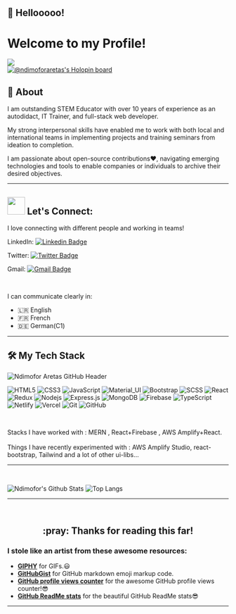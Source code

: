 
##  :wave: Hellooooo!

# Welcome to my Profile!

![](https://komarev.com/ghpvc/?username=ndimoforaretas&color=fa0760)
<br>
[![@ndimoforaretas's Holopin board](https://holopin.me/ndimoforaretas)](https://holopin.io/@ndimoforaretas)





## 🧐 About
I am outstanding STEM Educator with over 10 years of experience as an autodidact, IT Trainer, and full-stack web developer.

My strong interpersonal skills have enabled me to work with both local and international teams in implementing projects and training seminars from ideation to completion. 

I am passionate about open-source contributions❤️, navigating emerging technologies and tools to enable companies or individuals to archive their desired objectives.

<hr/>

## <img src="https://media.giphy.com/media/LnQjpWaON8nhr21vNW/giphy.gif" width="40"> Let's Connect:
 I love connecting with different people and working in teams!
 
LinkedIn: [![Linkedin Badge](https://img.shields.io/badge/-Ndimofor_Aretas-blue?style=flat-square&logo=Linkedin&logoColor=white&link=https://www.linkedin.com/in/ndimofor-ndimofor-aretas-360917119/)](https://www.linkedin.com/in/ndimofor-ndimofor-aretas-360917119/)

Twitter: [![Twitter Badge](https://img.shields.io/badge/-@aretasndi-1ca0f1?style=flat-square&labelColor=1ca0f1&logo=twitter&logoColor=white&link=https://twitter.com/aretasndi)](https://twitter.com/aretasndi)

Gmail: [![Gmail Badge](https://img.shields.io/badge/-ndimaret@gmail.com-c14438?style=flat-square&logo=Gmail&logoColor=white&link=mailto:ndimaret@gmail.com)](mailto:ndimaret@gmail.com)

<br>

 I can communicate clearly in:
 
 - 🇱🇷 English
 - 🇫🇷 French
 - 🇩🇪 German(C1)
  

  <hr/>

## 🛠️ My Tech Stack 


![Ndimofor Aretas GitHub Header](https://user-images.githubusercontent.com/103340138/200047399-ce93e56f-6d00-40a8-bab3-c5f9f832df1e.png)



![HTML5](https://img.shields.io/badge/-HTML5-black?style=flat-square&logo=html5&logoColor=white)
![CSS3](https://img.shields.io/badge/-CSS3-black?style=flat-square&logo=css3)
![JavaScript](https://img.shields.io/badge/-JavaScript-black?style=flat-square&logo=javascript)
![Material_UI](https://img.shields.io/badge/-Material_UI-black?style=flat-square&logo=material-ui)
![Bootstrap](https://img.shields.io/badge/-Bootstrap-black?style=flat-square&logo=bootstrap)
![SCSS](https://img.shields.io/badge/-SCSS-black?style=flat-square&logo=SASS)
![React](https://img.shields.io/badge/-React-black?style=flat-square&logo=react)
![Redux](https://img.shields.io/badge/-Redux-black?style=flat-square&logo=Redux)
![Nodejs](https://img.shields.io/badge/-Nodejs-black?style=flat-square&logo=Node.js)
![Express.js](https://img.shields.io/badge/-Express-black?style=flat-square&logo=expressjs)
![MongoDB](https://img.shields.io/badge/-MongoDB-black?style=flat-square&logo=mongodb)
![Firebase](https://img.shields.io/badge/-Firebase-black?style=flat-square&logo=Firebase)
![TypeScript](https://img.shields.io/badge/-TypeScript-000000?style=flat&logo=typescript)
![Netlify](https://img.shields.io/badge/-Netlify-black?style=flat-square&logo=netlify)
![Vercel](https://img.shields.io/badge/-Vercel-black?style=flat-square&logo=vercel)
![Git](https://img.shields.io/badge/-Git-black?style=flat-square&logo=git)
![GitHub](https://img.shields.io/badge/-GitHub-black?style=flat-square&logo=github)
  
 <br>

Stacks I have worked with : MERN , React+Firebase , AWS Amplify+React.
<br/>  
Things I have recently experimented with : AWS Amplify Studio, react-bootstrap, Tailwind and a lot of other ui-libs...

 
<hr/>
  
<br>



  
![Ndimofor's Github Stats](https://github-readme-stats.vercel.app/api?username=ndimoforaretas&theme=radical&count_private=true&show_icons=true&include_all_commits=true)
![Top Langs](https://github-readme-stats.vercel.app/api/top-langs/?username=ndimoforaretas&hide=TeX&layout=compact)

 <hr/>
 
  <br>
 
<h2 align="center"> :pray: Thanks for reading this far!</h2>

<!-- Credits -->
### I stole like an artist from these awesome resources:
- [**GIPHY**](https://giphy.com/) for GIFs.:smiley:
- [**GitHubGist**](https://gist.github.com/rxaviers/7360908) for GitHub markdown emoji markup code.
- [**GitHub profile views counter**](https://github.com/antonkomarev/github-profile-views-counter) for the awesome GitHub profile views counter!:sunglasses:
- [**GitHub ReadMe stats**](https://github.com/anuraghazra/github-readme-stats) for the beautiful GitHub ReadMe stats:sunglasses:

<hr/>

<!---
ndimoforaretas/ndimoforaretas is a ✨ special ✨ repository because its `README.md` (this file) appears on your GitHub profile.
You can click the Preview link to take a look at your changes.
--->
